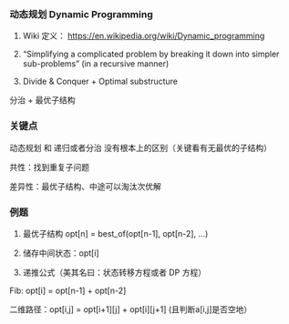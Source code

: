 ### 动态规划 Dynamic Programming

1. Wiki 定义： https://en.wikipedia.org/wiki/Dynamic_programming

2. “Simplifying a complicated problem by breaking it down into simpler sub-problems”  (in a recursive manner) 

3. Divide & Conquer + Optimal substructure 

分治 + 最优子结构

### 关键点

动态规划 和 递归或者分治 没有根本上的区别（关键看有无最优的子结构） 

共性：找到重复子问题

差异性：最优子结构、中途可以淘汰次优解

### 例题

1. 最优子结构  opt[n] = best_of(opt[n-1], opt[n-2], ...) 

2. 储存中间状态：opt[i] 

3. 递推公式（美其名曰：状态转移方程或者 DP 方程）  

Fib: opt[i] = opt[n-1] + opt[n-2] 

二维路径：opt[i,j] = opt[i+1][j] + opt[i][j+1] (且判断a[i,j]是否空地）

